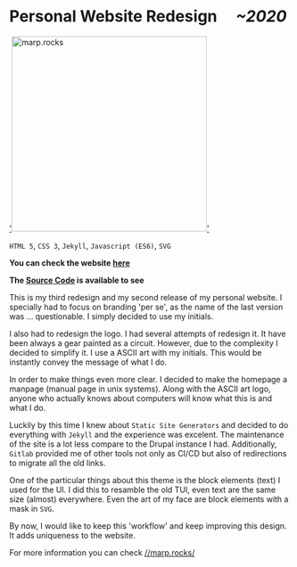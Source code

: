 # Personal Website Redesign &nbsp;&nbsp;&nbsp; _~2020_

[attribution_link12]: #
[details_page12]: ./static-site.md
[repo_link12]: https://gitlab.com/marp-dev/static_site
[product_link12]: https://marp.rocks/

['<img src="https://gitlab.com/marp-dev/marp-dev/-/raw/master/assets/img/marp.png" alt="marp.rocks" width="350"/>'][details_page12]

`HTML 5`, `CSS 3`, `Jekyll`, `Javascript (ES6)`, `SVG`

**You can check the website [here](product_link12)**

**The [Source Code](repo_link12) is available to see**

This is my third redesign and my second release of my personal website. I specially had to focus on branding 'per se', as the name of the last version was ... questionable. I simply decided to use my initials.

I also had to redesign the logo. I had several attempts of redesign it. It have been always a gear painted as a circuit. However, due to the complexity I decided to simplify it. I use a ASCII art with my initials. This would be instantly convey the message of what I do.

In order to make things even more clear. I decided to make the homepage a manpage (manual page in unix systems). Along with the ASCII art logo, anyone who actually knows about computers will know what this is and what I do.

Luckily by this time I knew about `Static Site Generators` and decided to do everything with `Jekyll` and the experience was excelent. The maintenance of the site is a lot less compare to the Drupal instance I had. Additionally, `Gitlab` provided me of other tools not only as CI/CD but also of redirections to migrate all the old links.

One of the particular things about this theme is the block elements (text) I used for the UI. I did this to resamble the old TUI, even text are the same size (almost) everywhere. Even the art of my face are block elements with a mask in `SVG`.

By now, I would like to keep this 'workflow' and keep improving this design. It adds uniqueness to the website.

For more information you can check [//marp.rocks/](product_link12)